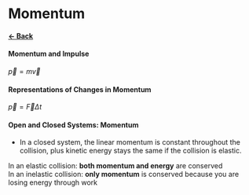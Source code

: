 # Momentum
#### [&larr; Back](README.md)
#### Momentum and Impulse
$\vec{p} = m\vec{v}$
#### Representations of Changes in Momentum
$\vec{p}=\vec{F}\Delta{t}$
#### Open and Closed Systems: Momentum
* In a closed system, the linear momentum is constant throughout the collision, plus kinetic energy stays the same if the collision is elastic.

In an elastic collision: __both momentum and energy__ are conserved\
In an inelastic collision: __only momentum__ is conserved because you are losing energy through work